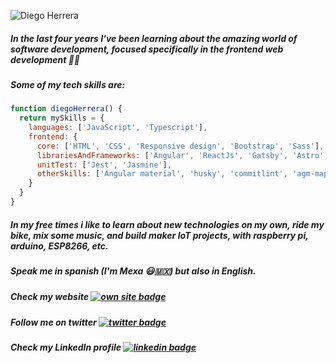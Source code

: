 ![Diego Herrera](https://github.com/Dekoher/Dekoher/blob/master/github%20overview%20gif.gif)

<!--
**Dekoher/Dekoher** is a ✨ _special_ ✨ repository because its `README.md` (this file) appears on your GitHub profile.
-->

##### In the last four years I've been learning about the amazing world of software development, focused specifically in the frontend web development :man_technologist:

##### Some of my tech skills are:

```javascript
function diegoHerrera() {
  return mySkills = {
    languages: ['JavaScript', 'Typescript'],
    frontend: {
      core: ['HTML', 'CSS', 'Responsive design', 'Bootstrap', 'Sass'],
      librariesAndFrameworks: ['Angular', 'ReactJs', 'Gatsby', 'Astro', 'Stencil.js'],
      unitTest: ['Jest', 'Jasmine'],
      otherSkills: ['Angular material', 'husky', 'commitlint', 'agm-maps', 'storybook', 'gitflow', 'scrum', 'kanban']
    }
  }
}
```

##### In my free times i like to learn about new technologies on my own, ride my bike, mix some music, and build maker IoT projects, with raspberry pi, arduino, ESP8266, etc.

##### Speak me in spanish (I'm Mexa 😃🇲🇽) but also in English.

##### Check my website [![own site badge](https://img.shields.io/badge/%F0%9F%91%A8%E2%80%8D%F0%9F%92%BB-diegoher.dev-blue)](https://diegoher.dev)
##### Follow me on twitter [![twitter badge](https://img.shields.io/twitter/url?label=%40Diegoher_dev&style=social&url=https%3A%2F%2Ftwitter.com%2FDiegoher_dev)](https://twitter.com/Diegoher_dev)
##### Check my LinkedIn profile [![linkedin badge](https://img.shields.io/badge/Diego_Herrera-30302f?style=flat&logo=linkedin)](https://www.linkedin.com/in/diegoher-dev/)
